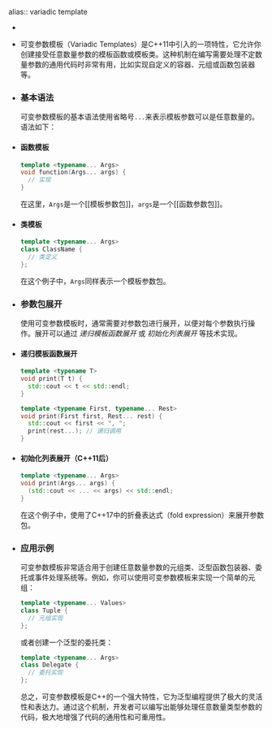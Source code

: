 alias:: variadic template

-
- 可变参数模板（Variadic Templates）是C++11中引入的一项特性，它允许你创建接受任意数量参数的模板函数或模板类。这种机制在编写需要处理不定数量参数的通用代码时非常有用，比如实现自定义的容器、元组或函数包装器等。
- ### 基本语法
  
  可变参数模板的基本语法使用省略号`...`来表示模板参数可以是任意数量的。语法如下：
- #### 函数模板
  
  ```cpp
  template <typename... Args>
  void function(Args... args) {
    // 实现
  }
  ```
  
  在这里，`Args`是一个[[模板参数包]]，`args`是一个[[函数参数包]]。
- #### 类模板
  
  ```cpp
  template <typename... Args>
  class ClassName {
    // 类定义
  };
  ```
  
  在这个例子中，`Args`同样表示一个模板参数包。
- ### 参数包展开
  
  使用可变参数模板时，通常需要对参数包进行展开，以便对每个参数执行操作。展开可以通过 *递归模板函数展开* 或 *初始化列表展开* 等技术实现。
- #### 递归模板函数展开
  
  ```cpp
  template <typename T>
  void print(T t) {
    std::cout << t << std::endl;
  }
  
  template <typename First, typename... Rest>
  void print(First first, Rest... rest) {
    std::cout << first << ", ";
    print(rest...); // 递归调用
  }
  ```
- #### 初始化列表展开（C++11后）
  
  ```cpp
  template <typename... Args>
  void print(Args... args) {
    (std::cout << ... << args) << std::endl;
  }
  ```
  
  在这个例子中，使用了C++17中的折叠表达式（fold expression）来展开参数包。
- ### 应用示例
  
  可变参数模板非常适合用于创建任意数量参数的元组类、泛型函数包装器、委托或事件处理系统等。例如，你可以使用可变参数模板来实现一个简单的元组：
  
  ```cpp
  template <typename... Values>
  class Tuple {
    // 元组实现
  };
  ```
  
  或者创建一个泛型的委托类：
  
  ```cpp
  template <typename... Args>
  class Delegate {
    // 委托实现
  };
  ```
  
  总之，可变参数模板是C++的一个强大特性，它为泛型编程提供了极大的灵活性和表达力。通过这个机制，开发者可以编写出能够处理任意数量类型参数的代码，极大地增强了代码的通用性和可重用性。